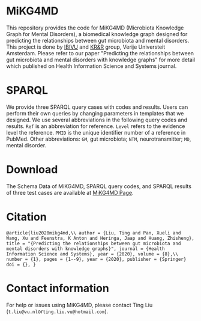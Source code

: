 # MiKG4MD
This repository provides the code for MiKG4MD (Microbiota Knowledge Graph for Mental Disorders), a biomedical knowledge graph designed for predicting the relationships between gut microbiota and mental disorders. This project is done by [IBIVU](http://www.ibi.vu.nl/) and [KR&R](https://krr.cs.vu.nl/) group, Verije Universteit Amsterdam. Please refer to our paper "Predicting the relationships between gut microbiota and mental disorders with knowledge graphs" for more detail which published on Health Information Science and Systems journal. 
# SPARQL
We provide three SPARQL query cases with codes and results. Users can perform their own queries by changing parameters in templates that we designed. We use several abbreviations in the following query codes and results. `Ref` is an abbreviation for reference. `Level` refers to the evidence level the reference. `PMID` is the unique identifier number of a reference in PubMed. Other abbreviations: `GM`, gut microbiota; `NTM`, neurotransmitter; `MD`, mental disorder. 
# Download
The Schema Data of MiKG4MD, SPARQL query codes, and SPARQL results of three test cases are available at [MiKG4MD Page](https://github.com/tingcosmos/MiKG4MD).
# Citation
`@article{liu2020mikg4md,\\
    author = {Liu, Ting and Pan, Xueli and Wang, Xu and Feenstra, K Anton and Heringa, Jaap and Huang, Zhisheng},
    title = "{Predicting the relationships between gut microbiota and mental disorders with knowledge graphs}",
    journal = {Health Information Science and Systems},
    year = {2020},
    volume = {8},\\
    number = {1},
    pages = {1--9},
    year = {2020},
    publisher = {Springer}
    doi = {},
}`
# Contact information
For help or issues using MiKG4MD, please contact Ting Liu (`t.liu@vu.nl`or`ting.liu.vu@hotmail.com`).
